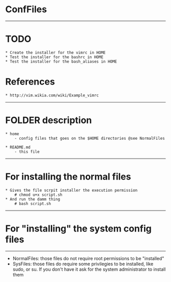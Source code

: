 # ConfFiles

--------------------------------------------------------------------------------

# TODO
	* Create the installer for the vimrc in HOME
	* Test the installer for the bashrc in HOME
	* Test the installer for the bash_aliases in HOME

# References
	* http://vim.wikia.com/wiki/Example_vimrc
		
 --------------------------------------------------------------------------------

# FOLDER description
	* home
		- config files that goes on the $HOME directories @see NormalFiles

	* README.md
		- this file

--------------------------------------------------------------------------------

# For installing the normal files

	* Gives the file scrpit installer the execution permission
		# chmod u+x script.sh
	* And run the damm thing
		# bash script.sh

--------------------------------------------------------------------------------

# For "installing" the system config files

--------------------------------------------------------------------------------

* NormalFiles: those files do not require root permissions to be "installed"
* SysFiles: those files do require some privilegies to be installed, like sudo, or su. If you don't have it ask for the system administrator to install them
		
